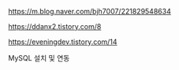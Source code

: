 https://m.blog.naver.com/bjh7007/221829548634

https://ddanx2.tistory.com/8

https://eveningdev.tistory.com/14

MySQL 설치 및 연동
